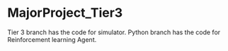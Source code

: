 # MajorProject_Tier3

Tier 3 branch has the code for simulator.
Python branch has the code for Reinforcement learning Agent.
